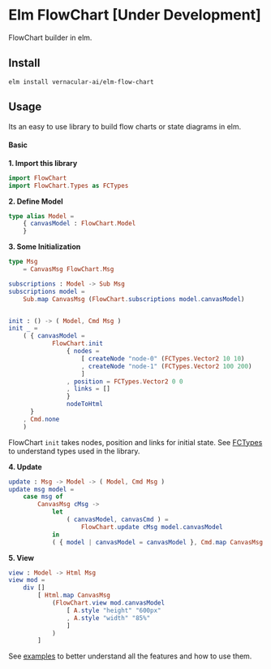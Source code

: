 # Elm FlowChart [Under Development]

FlowChart builder in elm.

## Install
```
elm install vernacular-ai/elm-flow-chart
```

## Usage
Its an easy to use library to build flow charts or state diagrams in elm. 

#### Basic
**1. Import this library**
```elm
import FlowChart
import FlowChart.Types as FCTypes
```

**2. Define Model**
```elm
type alias Model =
    { canvasModel : FlowChart.Model
    }
```

**3. Some Initialization**
```elm
type Msg
    = CanvasMsg FlowChart.Msg

subscriptions : Model -> Sub Msg
subscriptions model =
    Sub.map CanvasMsg (FlowChart.subscriptions model.canvasModel)


init : () -> ( Model, Cmd Msg )
init _ =
    ( { canvasModel =
            FlowChart.init
                { nodes =
                    [ createNode "node-0" (FCTypes.Vector2 10 10)
                    , createNode "node-1" (FCTypes.Vector2 100 200)
                    ]
                , position = FCTypes.Vector2 0 0
                , links = []
                }
                nodeToHtml
      }
    , Cmd.none
    )
```
FlowChart `init` takes nodes, position and links for initial state. See [FCTypes](https://github.com/Vernacular-ai/elm-flow-chart/blob/master/src/FlowChart/Types.elm) to understand types used in the library.

**4. Update**
```elm
update : Msg -> Model -> ( Model, Cmd Msg )
update msg model =
    case msg of
        CanvasMsg cMsg ->
            let
                ( canvasModel, canvasCmd ) =
                    FlowChart.update cMsg model.canvasModel
            in
            ( { model | canvasModel = canvasModel }, Cmd.map CanvasMsg canvasCmd )
```

**5. View**
```elm
view : Model -> Html Msg
view mod =
    div []
        [ Html.map CanvasMsg
            (FlowChart.view mod.canvasModel
                [ A.style "height" "600px"
                , A.style "width" "85%"
                ]
            )
        ]
```

See [examples](https://github.com/Vernacular-ai/elm-flow-chart/tree/master/examples) to better understand all the features and how to use them.